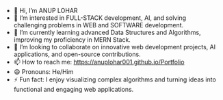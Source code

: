 - 👋 Hi, I’m ANUP LOHAR
- 👀 I’m interested in FULL-STACK development, AI, and solving challenging problems in WEB and SOFTWARE development.  
- 🌱 I’m currently learning advanced Data Structures and Algorithms, improving my proficiency in MERN Stack.  
- 💞️ I’m looking to collaborate on innovative web development projects, AI applications, and open-source contributions.  
- 📫 How to reach me: https://anuplohar001.github.io/Portfolio
- 😄 Pronouns: He/Him  
- ⚡ Fun fact: I enjoy visualizing complex algorithms and turning ideas into functional and engaging web applications.  
